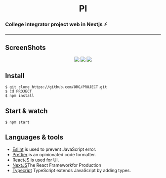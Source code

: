 <h1 align='center'> PI </h1>

### College integrator project web in Nextjs ⚡️

---

## ScreenShots

<p align='center'>
<img src='https://user-images.githubusercontent.com/52014318/104670232-3a7b5880-56ba-11eb-9647-0c35d82a9a98.png' />
<img src='https://user-images.githubusercontent.com/52014318/104670277-49faa180-56ba-11eb-86dc-d4954dfc2c01.png' />
<img src='https://user-images.githubusercontent.com/52014318/104670304-54b53680-56ba-11eb-80e4-085fd904edbc.png' />
</p>

## Install

    $ git clone https://github.com/ORG/PROJECT.git
    $ cd PROJECT
    $ npm install


## Start & watch

    $ npm start

## Languages & tools

- [Eslint](https://eslint.org/) is used to prevent JavaScript error.
- [Prettier](https://prettier.io/docs/en/index.html) is an opinionated code formatter.
- [ReactJS](https://github.com/facebook/react) is used for UI.
- [NextJS](https://nextjs.org/)The React Frameworkfor Production
- [Typecript](https://www.typescriptlang.org/) TypeScript extends JavaScript by adding types.


